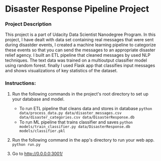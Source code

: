 # Disaster Response Pipeline Project

### Project Description

This project is a part of Udacity Data Scientist Nanodegree Program. In this project, I have dealt with data set containing real messages that were sent during disastder events, I created a machine learning pipeline to categorize these events so that you can send the messages to an appropriate disaster relief agency. I built an ETL pipeline that cleaned messages by used NLP techniques. The text data was trained on a multioutput classifier model using random forest. finally I used Flask app that classifies input messages and shows visualizations of key statistics of the dataset.

### Instructions:
1. Run the following commands in the project's root directory to set up your database and model.

    - To run ETL pipeline that cleans data and stores in database
        `python data/process_data.py data/disaster_messages.csv data/disaster_categories.csv data/DisasterResponse.db`
    - To run ML pipeline that trains classifier and saves
        `python models/train_classifier.py data/DisasterResponse.db models/classifier.pkl`

2. Run the following command in the  app's directory to run your web app.
    `python run.py`

3. Go to http://0.0.0.0:3001/



